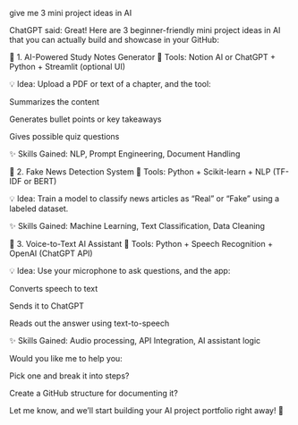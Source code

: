 give me 3 mini project ideas in AI


ChatGPT said:
Great! Here are 3 beginner-friendly mini project ideas in AI that you can actually build and showcase in your GitHub:

🌟 1. AI-Powered Study Notes Generator
🔧 Tools: Notion AI or ChatGPT + Python + Streamlit (optional UI)

💡 Idea:
Upload a PDF or text of a chapter, and the tool:

Summarizes the content

Generates bullet points or key takeaways

Gives possible quiz questions

✨ Skills Gained: NLP, Prompt Engineering, Document Handling

🌟 2. Fake News Detection System
🔧 Tools: Python + Scikit-learn + NLP (TF-IDF or BERT)

💡 Idea:
Train a model to classify news articles as “Real” or “Fake” using a labeled dataset.

✨ Skills Gained: Machine Learning, Text Classification, Data Cleaning

🌟 3. Voice-to-Text AI Assistant
🔧 Tools: Python + Speech Recognition + OpenAI (ChatGPT API)

💡 Idea:
Use your microphone to ask questions, and the app:

Converts speech to text

Sends it to ChatGPT

Reads out the answer using text-to-speech

✨ Skills Gained: Audio processing, API Integration, AI assistant logic

Would you like me to help you:

Pick one and break it into steps?

Create a GitHub structure for documenting it?

Let me know, and we’ll start building your AI project portfolio right away! 🚀







